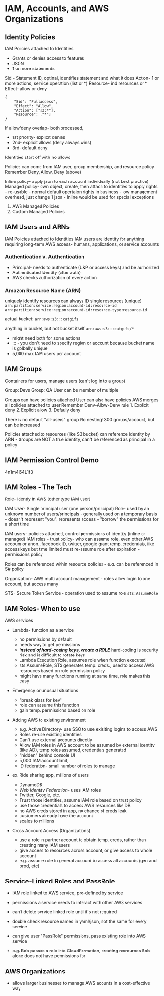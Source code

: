# IAM, Accounts, and AWS Organizations

## Identity Policies

IAM Policies attached to Identities
- Grants or denies access to features
- JSON
- 1 or more statements

Sid - Statement ID, optinal, identifies statement and what it does
Action- 1 or more actions, service:operation (list or *)
Resource- ind resources or *
Effect- allow or deny

```
{
	"Sid": "FullAccess",
	"Effect": "Allow",
	"Action": ["s3:*"],
	"Resource": ["*"]	
}
```

If allow/deny overlap- both processed,
- 1st priority- explicit denies
- 2nd- explicit allows (deny always wins)
- 3rd- default deny

Identities start off with no allows

Policies can come from IAM user, group membership, and resource policy
Remember Deny, Allow, Deny (above)

Inline policy- apply json to each account individually (not bext practice)
Managed policy- own object, create, then attach to identities to apply rights
	- re-usable
	- normal default opertaion rights in business
	- low management overhead, just change 1 json
	- Inline would be used for special exceptions
	
1. AWS Managed Policies
2. Custom Managed Policies


## IAM Users and ARNs

IAM Policies attached to Identities
IAM users are identity for anything requiring long-term AWS access- humans, applications, or service accounts

### Authentication v. Authentication
- Principal- needs to authenticate (U&P or access keys) and be authorized
- Authenticated Identity (after auth)
- AWS checks authorization of every action

### Amazon Resource Name (ARN)
uniquely identify resources
can always ID single resources (unique)
`arn:partition:service:region:account-id:resource-id`
`arn:partition:service:region:account-id:resource-type:resource-id`

actual bucket:
`arn:aws:s3:::catgifs`

anything in bucket, but not bucket itself
`arn:aws:s3:::catgifs/*`

- might need both for some actions
- ::: - you don't need to specify region or account because bucket name is golbally unique
- 5,000 max IAM users per account


## IAM Groups
Containers for users, manage users
(can't log in to a group)

Group: Devs
Group: QA
User can be member of multiple

Groups can have policies attached
User can also have policies
AWS merges all policies attached to user
Remember Deny-Allow-Deny rule
	1. Explicit deny
	2. Explicit allow
	3. Defauly deny

There is no default "all-users" group
No nesting!
300 groups/account, but can be increased

Policies attached to resources (like S3 bucket) can reference identity by ARN
	- Groups are NOT a true identity, can't be referenced as principal in a policy


## IAM Permission Control Demo
4n1m4l54L1f3

## IAM Roles - The Tech
Role- Identiy in AWS (other type IAM user)

IAM User- Single principal user (one person/principal)
Role- used by an unknown number of users/principals
	- generally used on a temporary basis
	- doesn't represent "you", represents access
	- "borrow" the permissions for a short time
	
IAM users- policies attached, control permissions of identity (inline or managed)
IAM roles
	- trust policy- who can assume role, even other AWS account or anon., facebook ID, twitter, google
		grant temp. credentials, like access keys but time limited
		must re-assume role after expiration
	- permissions policy
	
Roles can be referenced within resource policies
	- e.g. can be referenced in S# policy

Organization- AWS multi account management
	- roles allow login to one account, but access many

STS- Secure Token Service
	- operation used to assume role
	`sts:AssumeRole`

## IAM Roles- When to use
AWS services
- Lambda- function as a service
	- no permissions by default
	- needs way to get permissions
	- ***instead of hard-coding keys, create a ROLE*** hard-coding is security risk and is difficult to rotate keys
	- Lambda Execution Role, assumes role when function executed
	- sts:AssumeRole, STS generates temp. creds., used to access AWS resrouces based on role permission policy
	- might have many functions running at same time, role makes this easy

- Emergency or unusual situations
	- "break glass for key"
	- role can assume this function
	- gain temp. permissions based on role

- Adding AWS to existing environment
	- e.g. Active Directory- use SSO to use exisiting logins to access AWS
	- Roles re-use existing identities
	- Can't use external accounts directly
	- Allow IAM roles in AWS account to be assumed by external identity (like AD), temp roles assumed, credentials generated
	- "hidden" behind console UI
	- 5,000 IAM account limit, 
	- ID federation- small number of roles to manage

- ex. Ride sharing app, millions of users
	- DynamoDB
	- *Web Identity Federation*- uses IAM roles
	- Twitter, Google, etc.
	- Trust those identities, assume IAM role based on trust policy
	- use those credentials to access AWS resources like DB
	- no AWS creds stored in app, no chance of creds leak
	- customers already have the account
	- scales to millions

- Cross Account Access (Organizations)
	- use a role in partner account to obtain temp. creds, rather than creating many IAM users
	- give access to resources across account, or give access to whole account
	- e.g. assume role in general account to access all accounts (gen and prod, etc)

## Service-Linked Roles and PassRole
- IAM role linked to AWS service, pre-defined by service
- permissions a service needs to interact with other AWS services
- can't delete service linked role until it's not required
- double check resource names in yaml/json, not the same for every service

- can give user "PassRole" permissions, pass existing role into AWS service
- e.g. Bob passes a role into CloudFormation, creating resrources Bob alone does not have permissions for


## AWS Organizations
- allows larger businesses to manage AWS acounts in a cost-effective way